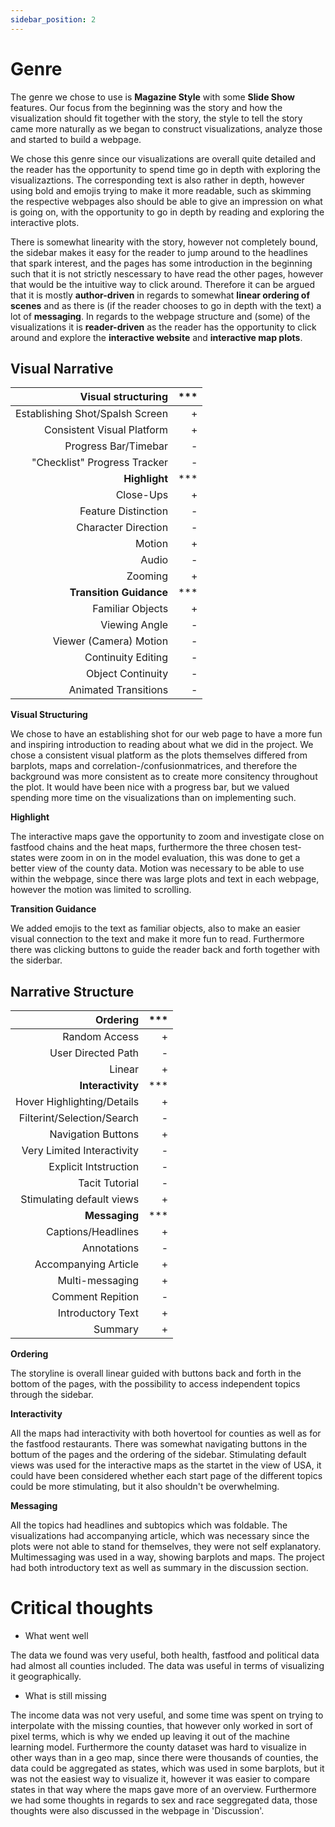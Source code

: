 ```yaml
---
sidebar_position: 2
---
```


# Genre

The genre we chose to use is **Magazine Style** with some **Slide Show** features. Our focus from the beginning was the story and how the visualization should fit together with the story, the style to tell the story came more naturally as we began to construct visualizations, analyze those and started to build a webpage. 

We chose this genre since our visualizations are overall quite detailed and the reader has the opportunity to spend time go in depth with exploring the visualizaztions. The corresponding text is also rather in depth, however using bold and emojis trying to make it more readable, such as skimming the respective webpages also should be able to give an impression on what is going on, with the opportunity to go in depth by reading and exploring the interactive plots. 

There is somewhat linearity with the story, however not completely bound, the sidebar makes it easy for the reader to jump around to the headlines that spark interest, and the pages has some introduction in the beginning such that it is not strictly nescessary to have read the other pages, however that would be the intuitive way to click around. Therefore it can be argued that it is mostly **author-driven** in regards to somewhat **linear ordering of scenes** and as there is (if the reader chooses to go in depth with the text) a lot of **messaging**. In regards to the webpage structure and (some) of the visualizations it is **reader-driven** as the reader has the opportunity to click around and explore the **interactive website** and **interactive map plots**. 

## Visual Narrative

| **Visual structuring** 	| *** 	|
|---:	|---:	|
| Establishing Shot/Spalsh Screen 	| + 	|
| Consistent Visual Platform  	| + 	|
| Progress Bar/Timebar  	| - 	|
| "Checklist" Progress Tracker 	| - 	|
| **Highlight** 	| *** 	|
| Close-Ups 	| + 	|
| Feature Distinction  	| - 	|
| Character Direction  	| - 	|
| Motion 	| + 	|
| Audio 	| - 	|
| Zooming 	| + 	|
| **Transition Guidance** 	| *** 	|
| Familiar Objects  	| + 	|
| Viewing Angle  	| - 	|
| Viewer (Camera) Motion  	| - 	|
| Continuity Editing 	|- 	|
| Object Continuity 	| - 	|
| Animated Transitions 	| - 	|

**Visual Structuring** 


We chose to have an establishing shot for our web page to have a more fun and inspiring introduction to reading about what we did in the project. We chose a consistent visual platform as the plots themselves differed from barplots, maps and correlation-/confusionmatrices, and therefore the background was more consistent as to create more consitency throughout the plot. It would have been nice with a progress bar, but we valued spending more time on the visualizations than on implementing such. 

**Highlight** 


The interactive maps gave the opportunity to zoom and investigate close on fastfood chains and the heat maps, furthermore the three chosen test-states were zoom in on in the model evaluation, this was done to get a better view of the county data. Motion was necessary to be able to use within the webpage, since there was large plots and text in each webpage, however the motion was limited to scrolling. 

**Transition Guidance** 


We added emojis to the text as familiar objects, also to make an easier visual connection to the text and make it more fun to read. Furthermore there was clicking buttons to guide the reader back and forth together with the siderbar. 



## Narrative Structure

| **Ordering** 		| *** |
|---:	|---:	|
| Random Access 	| + 	|
| User Directed Path  	| - 	|
| Linear  	| + 	|
| **Interactivity** 	| *** | 
| Hover Highlighting/Details 	| + 	|
| Filterint/Selection/Search  	| - 	|
| Navigation Buttons  	| + 	|
| Very Limited Interactivity 	| - 	|
| Explicit Intstruction 	| - 	|
| Tacit Tutorial 	| - 	|
| Stimulating default views 	| + 	|
| **Messaging** 	| ***	|
| Captions/Headlines 	| + 	|
| Annotations  	| - 	|
| Accompanying Article  	| + 	|
| Multi-messaging 	| + 	|
| Comment Repition 	| - 	|
| Introductory Text 	| + 	|
| Summary 	| + 	|

**Ordering**


The storyline is overall linear guided with buttons back and forth in the bottom of the pages, with the possibility to access independent topics through the sidebar. 

**Interactivity** 


All the maps had interactivity with both hovertool for counties as well as for the fastfood restaurants. There was somewhat navigating buttons in the bottum of the pages and the ordering of the sidebar. Stimulating default views was used for the interactive maps as the startet in the view of USA, it could have been considered whether each start page of the different topics could be more stimulating, but it also shouldn't be overwhelming. 

**Messaging**  


All the topics had headlines and subtopics which was foldable. The visualizations had accompanying article, which was necessary since the plots were not able to stand for themselves, they were not self explanatory. Multimessaging was used in a way, showing barplots and maps. The project had both introductory text as well as summary in the discussion section. 




# Critical thoughts 

* What went well 

The data we found was very useful, both health, fastfood and political data had almost all counties included. The data was useful in terms of visualizing it geographically. 

* What is still missing

The income data was not very useful, and some time was spent on trying to interpolate with the missing counties, that however only worked in sort of pixel terms, which is why we ended up leaving it out of the machine learning model. Furthermore the county dataset was hard to visualize in other ways than in a geo map, since there were thousands of counties, the data could be aggregated as states, which was used in some barplots, but it was not the easiest way to visualize it, however it was easier to compare states in that way where the maps gave more of an overview. Furthermore we had some thoughts in regards to sex and race seggregated data, those thoughts were also discussed in the webpage in 'Discussion'. 